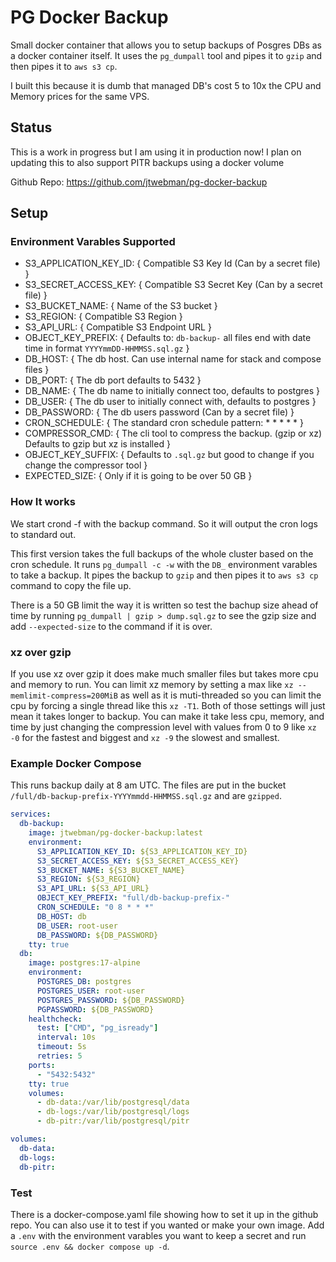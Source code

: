 # PG Docker Backup

Small docker container that allows you to setup backups of Posgres DBs as a docker container itself.
It uses the `pg_dumpall` tool and pipes it to `gzip` and then pipes it to `aws s3 cp`.

I built this because it is dumb that managed DB's cost 5 to 10x the CPU and Memory prices for the same VPS.

## Status

This is a work in progress but I am using it in production now! I plan on updating this to also support PITR
backups using a docker volume

Github Repo: https://github.com/jtwebman/pg-docker-backup

## Setup

### Environment Varables Supported

- S3_APPLICATION_KEY_ID: { Compatible S3 Key Id (Can by a secret file) }
- S3_SECRET_ACCESS_KEY: { Compatible S3 Secret Key (Can by a secret file) }
- S3_BUCKET_NAME: { Name of the S3 bucket }
- S3_REGION: { Compatible S3 Region }
- S3_API_URL: { Compatible S3 Endpoint URL }
- OBJECT_KEY_PREFIX: { Defaults to: `db-backup-` all files end with date time in format `YYYYmmDD-HHMMSS.sql.gz` }
- DB_HOST: { The db host. Can use internal name for stack and compose files }
- DB_PORT: { The db port defaults to 5432 }
- DB_NAME: { The db name to initially connect too, defaults to postgres }
- DB_USER: { The db user to initially connect with, defaults to postgres }
- DB_PASSWORD: { The db users password (Can by a secret file) }
- CRON_SCHEDULE: { The standard cron schedule pattern: \* \* \* \* \* }
- COMPRESSOR_CMD: { The cli tool to compress the backup. (gzip or xz) Defaults to gzip but xz is installed }
- OBJECT_KEY_SUFFIX: { Defaults to `.sql.gz` but good to change if you change the compressor tool }
- EXPECTED_SIZE: { Only if it is going to be over 50 GB }

### How It works

We start crond -f with the backup command. So it will output the cron logs to standard out.

This first version takes the full backups of the whole cluster based on the cron schedule. It
runs `pg_dumpall -c -w` with the `DB_` environment varables to take a backup. It
pipes the backup to `gzip` and then pipes it to `aws s3 cp` command to copy the file up.

There is a 50 GB limit the way it is written so test the bachup size ahead of time by running
`pg_dumpall | gzip > dump.sql.gz` to see the gzip size and add `--expected-size` to the command if
it is over.

### xz over gzip

If you use xz over gzip it does make much smaller files but takes more cpu and memory to run. You can limit
xz memory by setting a max like `xz --memlimit-compress=200MiB` as well as it is muti-threaded so you can limit
the cpu by forcing a single thread like this `xz -T1`. Both of those settings will just mean it takes longer to backup.
You can make it take less cpu, memory, and time by just changing the compression level with values from 0 to 9 like
`xz -0` for the fastest and biggest and `xz -9` the slowest and smallest.

### Example Docker Compose

This runs backup daily at 8 am UTC. The files are put in the bucket `/full/db-backup-prefix-YYYYmmdd-HHMMSS.sql.gz` and are `gzipped`.

```yaml
services:
  db-backup:
    image: jtwebman/pg-docker-backup:latest
    environment:
      S3_APPLICATION_KEY_ID: ${S3_APPLICATION_KEY_ID}
      S3_SECRET_ACCESS_KEY: ${S3_SECRET_ACCESS_KEY}
      S3_BUCKET_NAME: ${S3_BUCKET_NAME}
      S3_REGION: ${S3_REGION}
      S3_API_URL: ${S3_API_URL}
      OBJECT_KEY_PREFIX: "full/db-backup-prefix-"
      CRON_SCHEDULE: "0 8 * * *"
      DB_HOST: db
      DB_USER: root-user
      DB_PASSWORD: ${DB_PASSWORD}
    tty: true
  db:
    image: postgres:17-alpine
    environment:
      POSTGRES_DB: postgres
      POSTGRES_USER: root-user
      POSTGRES_PASSWORD: ${DB_PASSWORD}
      PGPASSWORD: ${DB_PASSWORD}
    healthcheck:
      test: ["CMD", "pg_isready"]
      interval: 10s
      timeout: 5s
      retries: 5
    ports:
      - "5432:5432"
    tty: true
    volumes:
      - db-data:/var/lib/postgresql/data
      - db-logs:/var/lib/postgresql/logs
      - db-pitr:/var/lib/postgresql/pitr

volumes:
  db-data:
  db-logs:
  db-pitr:
```

### Test

There is a docker-compose.yaml file showing how to set it up in the github repo. You can also use it to test if you wanted or make your own image.
Add a `.env` with the environment varables you want to keep a secret and run `source .env && docker compose up -d`.
